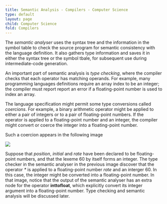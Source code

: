 ```yaml
---
title: Semantic Analysis - Compilers - Computer Science
type: default
layout: page
child: Computer Science
fold: Compilers
---
```


The _semantic analyser_ uses the syntax tree and the information in the symbol
table to check the source program for semantic consistency with the language
definition. It also gathers type information and saves it in either the syntax
tree or the symbol tbale, for subsequent use during intermediate-code
generation.

An important part of semantic analysis is _type checking_, where the compiler
checks that each operator has matching operands. For example, many programming
languages definitions require an array index to be an integer; the compiler must
report report an error if a floating-point number is used to index an array.

The language specification might permit some type conversions called
_coercions_. For example, a binary arithmetic operator might be applied to
either a pair of integers or to a pair of floating-point numbers. If the
operator is applied to a floating-point number and an integer, the compiler
might convert or coerce the integer into a floating-point number.

Such a coercion appears in the following image

![](/img/computer-science/compilers/translation_assignment.png)

Suppose that _position_, _initial_ and _rate_ have been declared to be
floating-point numbers, and that the lexeme 60 by itself forms an integer. The
type checker in the semantic analyser in the previous image discover that the
operator _*_ is applied to a floating-point number _rate_ and an interger 60. In
this case, the integer might be converted into a floating-point number. In that
image, notice that the output of the semantic analyser has an extra node for the
operator **inttofloat**, which explicitly convert its integer argument into a
floating-point number. Type checking and semantic analysis will be discussed
later.
